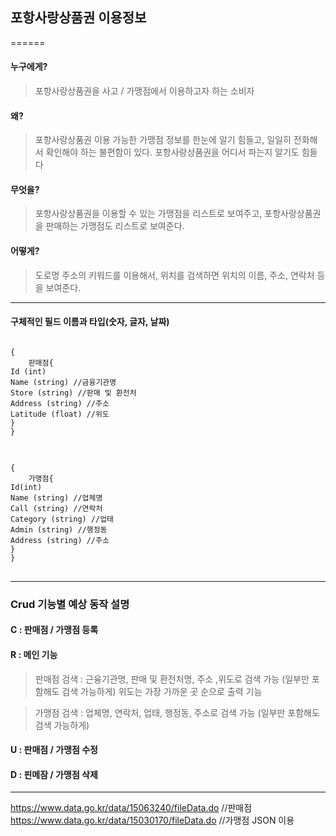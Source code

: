 ## 포항사랑상품권 이용정보
======
#### 누구에게?  
>	포항사랑상품권을 사고 / 가맹점에서 이용하고자 하는 소비자  
#### 왜?  
>	포항사랑상품권 이용 가능한 가맹점 정보를 한눈에 알기 힘들고, 일일히 전화해서 확인해야 하는 불편함이 있다. 포항사랑상품권을 어디서 파는지 알기도 힘들다  
#### 무엇을?   
>	포항사랑상품권을 이용할 수 있는 가맹점을 리스트로 보여주고, 포항사랑상품권을 판매하는 가맹점도 리스트로 보여준다. 
#### 어떻게?   
>	도로명 주소의 키워드를 이용해서, 위치를 검색하면 위치의 이름, 주소, 연락처 등을 보여준다. 
---
#### 구체적인 필드 이름과 타입(숫자, 글자, 날짜)
<pre>
<code>
{
	판매점{
Id (int)
Name (string) //금융기관명
Store (string) //판매 및 환전처
Address (string) //주소
Latitude (float) //위도
}
}
</code>
</pre>

<pre>
<code>
{
	가맹점{
Id(int)
Name (string) //업체명
Call (string) //연락처
Category (string) //업태
Admin (string) //행정동
Address (string) //주소
}
}
</code>
</pre>

--- 
### Crud 기능별 예상 동작 설명
#### C : 판매점 / 가맹점 등록
#### R : 메인 기능
>	판매점 검색 : 근융기관명, 판매 및 환전처명, 주소 ,위도로 검색 		가능 (일부만 포함해도 검색 가능하게)
>	위도는 가장 가까운 곳 순으로 출력 기능

>	가맹점 검색 : 업체명, 연락처, 업태, 행정동, 주소로 검색 가능 		(일부만 포함해도 검색 가능하게)
#### U : 판매점 / 가맹점 수정
#### D : 핀메잠 / 가맹점 삭제
---
https://www.data.go.kr/data/15063240/fileData.do //판매점
https://www.data.go.kr/data/15030170/fileData.do //가맹점
JSON 이용
